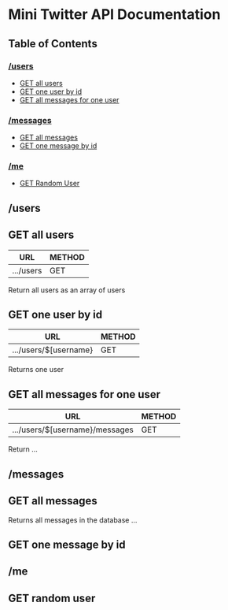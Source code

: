 # Mini Twitter API Documentation

## Table of Contents

### [/users](#/users)

- [GET all users](#get-all-users)
- [GET one user by id](#get-one-user-by-id)
- [GET all messages for one user](#get-all-messages-for-one-user)

### [/messages](#/messages)

- [GET all messages](#get-all-messages)
- [GET one message by id](#get-one-message-by-id)

### [/me](#/me)

- [GET Random User](#get-random-user)

## /users

## GET all users

| URL       | METHOD |
| --------- | ------ |
| .../users | GET    |

Return all users as an array of users

## GET one user by id

| URL       | METHOD |
| --------- | ------ |
| .../users/$[username} | GET

Returns one user 

## GET all messages for one user

| URL       | METHOD |
| --------- | ------ |
| .../users/$[username}/messages | GET

Return ...

## /messages

## GET all messages

Returns all messages in the database ...

## GET one message by id

## /me

## GET random user
